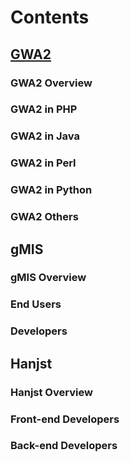 
# Contents

## [GWA2](gwa2/index) 

### GWA2 Overview

### GWA2 in PHP

### GWA2 in Java

### GWA2 in Perl

### GWA2 in Python

### GWA2 Others

## gMIS

### gMIS Overview

### End Users

### Developers

## Hanjst

### Hanjst Overview

### Front-end Developers

### Back-end Developers
<!--stackedit_data:
eyJoaXN0b3J5IjpbLTE4MDI2MTMwOTAsLTE1MzU0MjkyMjFdfQ
==
-->